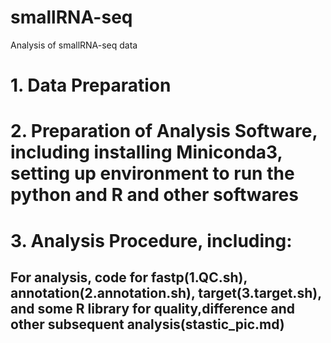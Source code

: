 # smallRNA-seq

Analysis of smallRNA-seq data
# 1. Data Preparation
# 2. Preparation of Analysis Software, including installing Miniconda3, setting up environment to run the python and R and other softwares
# 3. Analysis Procedure, including:
## For analysis, code for fastp(1.QC.sh), annotation(2.annotation.sh), target(3.target.sh), and some R library for quality,difference and other subsequent analysis(stastic_pic.md) 
